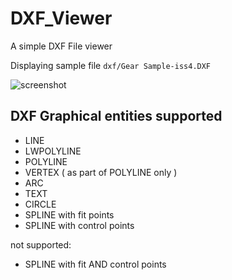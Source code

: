 # DXF_Viewer
A simple DXF File viewer

Displaying sample file `dxf/Gear Sample-iss4.DXF`

![screenshot](https://github.com/JamesBremner/DXF_Viewer/blob/master/doc/Capture.png)

## DXF Graphical entities supported

- LINE
- LWPOLYLINE
- POLYLINE
- VERTEX ( as part of POLYLINE only )
- ARC
- TEXT
- CIRCLE
- SPLINE with fit points
- SPLINE with control points 

not supported:
- SPLINE with fit AND control points

